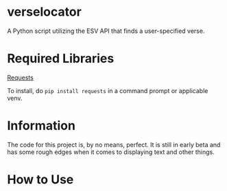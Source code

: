 # verselocator
A Python script utilizing the ESV API that finds a user-specified verse. 

# Required Libraries
[Requests](https://requests.readthedocs.io/en/master/)

To install, do ``pip install requests`` in a command prompt or applicable venv.

# Information
The code for this project is, by no means, perfect. It is still in early beta and has some rough edges when it comes to displaying text and other things.

# How to Use
